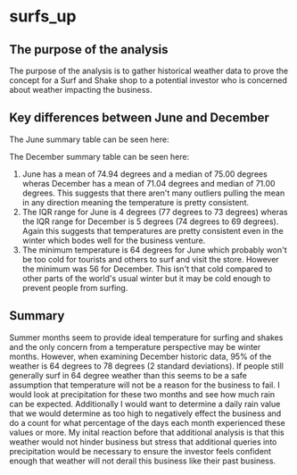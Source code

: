 # surfs_up

## The purpose of the analysis

The purpose of the analysis is to gather historical weather data to prove the concept for a Surf and Shake shop to a potential investor who is concerned about weather impacting the business.

## Key differences between June and December

The June summary table can be seen here:

The December summary table can be seen here:

1. June has a mean of 74.94 degrees and a median of 75.00 degrees wheras December has a mean of 71.04 degrees and median of 71.00 degrees. This suggests that there aren't many outliers pulling the mean in any direction meaning the temperature is pretty consistent.
2. The IQR range for June is 4 degrees (77 degrees to 73 degrees) wheras the IQR range for December is 5 degrees (74 degrees to 69 degrees). Again this suggests that temperatures are pretty consistent even in the winter which bodes well for the business venture.
3. The minimum temperature is 64 degrees for June which probably won't be too cold for tourists and others to surf and visit the store. However the minimum was 56 for December. This isn't that cold compared to other parts of the world's usual winter but it may be cold enough to prevent people from surfing. 


## Summary

Summer months seem to provide ideal temperature for surfing and shakes and the only concern from a temperature perspective may be winter months. However, when examining December historic data, 95% of the weather is 64 degrees to 78 degrees (2 standard deviations). If people still generally surf in 64 degree weather than this seems to be a safe assumption that temperature will not be a reason for the business to fail. I would look at precipitation for these two months and see how much rain can be expected. Additionally I would want to determine a daily rain value that we would determine as too high to negatively effect the business and do a count for what percentage of the days each month experienced these values or more. My inital reaction before that additional analysis is that this weather would not hinder business but stress that additional queries into precipitation would be necessary to ensure the investor feels confident enough that weather will not derail this business like their past business.
